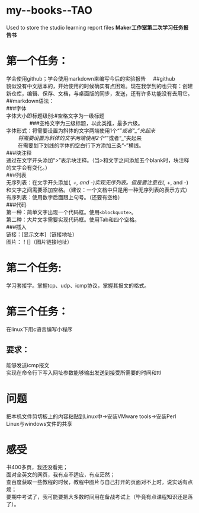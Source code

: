 # my--books--TAO
Used to store the studio learning report files
**Maker工作室第二次学习任务报告书**
# 第一个任务：
学会使用github；学会使用markdown来编写今后的实验报告        
##github    
貌似没有中文版本的，开始使用的时候确实有点困难。现在我学到的也只有：创建新仓库，编辑、保存、文档，与桌面版的同步，发送，还有许多功能没有去用它。    
##markdown语法：    
###字体    
字体大小即标题级别:#空格文字为一级标题    
                 ###空格文字为三级标题，以此类推，最多六级。    
字体形式：将需要设置为斜体的文字两端使用1个“*”或者“_”夹起来    
         将需要设置为斜体的文字两端使用2个“*”或者“_”夹起来    
          在需要划下划线的字体的空白行下方添加三条“-”横线。    
###块注释    
通过在文字开头添加“>”表示块注释。（当>和文字之间添加五个blank时，块注释的文字会有变化。）    
###列表    
无序列表：在文字开头添加(*, +, and -)实现无序列表。但是要注意在(*, +, and -)和文字之间需要添加空格。（建议：一个文档中只是用一种无序列表的表示方式）      
有序列表：使用数字后面跟上句号。（还要有空格）   
###代码    
第一种：简单文字出现一个代码框。使用`<blockquote>`。    
第二种：大片文字需要实现代码框。使用Tab和四个空格。    
###插入    
链接：[显示文本]（链接地址）    
图片：！[]（图片链接地址）    
# 第二个任务:     
学习套接字。掌握tcp、udp、icmp协议，掌握其报文的格式。    
# 第三个任务：     
在linux下用c语言编写小程序    
## 要求：    
能够发送icmp报文    
实现在命令行下写入网址参数能够输出发送到接受所需要的时间和ttl    
# 问题    
把本机文件剪切板上的内容粘贴到Linux中->安装VMware tools->安装Perl    
Linux与windows文件的共享     
# 感受     
书400多页，我还没看完；     
面对全英文的网页，我有点不适应，有点茫然；    
查百度获取一些教程的时候，教程中图片与自己打开的页面对不上时，说实话有点烦；    
要期中考试了，我可能要把大多数时间用在备战考试上（毕竟有点课程知识还是落了）。    

